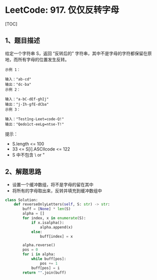 # LeetCode: 917. 仅仅反转字母

[TOC]

## 1、题目描述

给定一个字符串 S，返回 “反转后的” 字符串，其中不是字母的字符都保留在原地，而所有字母的位置发生反转。

 ```
示例 1：

输入："ab-cd"
输出："dc-ba"
示例 2：

输入："a-bC-dEf-ghIj"
输出："j-Ih-gfE-dCba"
示例 3：

输入："Test1ng-Leet=code-Q!"
输出："Qedo1ct-eeLg=ntse-T!"

 ```




提示：

- S.length <= 100
- 33 <= S[i].ASCIIcode <= 122 
- S 中不包含 \ or "

## 2、解题思路

- 设置一个缓冲数组，将不是字母的留在其中
- 将所有的字母取出来，反转并填充到缓冲数组中



```python
class Solution:
    def reverseOnlyLetters(self, S: str) -> str:
        buff = [None] * len(S)
        alpha = []
        for index, x in enumerate(S):
            if x.isalpha():
                alpha.append(x)
            else:
                buff[index] = x

        alpha.reverse()
        pos = 0
        for i in alpha:
            while buff[pos]:
                pos += 1
            buff[pos] = i
        return "".join(buff)
```

